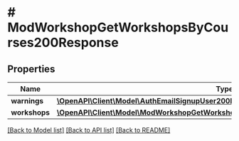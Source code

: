 # # ModWorkshopGetWorkshopsByCourses200Response

## Properties

Name | Type | Description | Notes
------------ | ------------- | ------------- | -------------
**warnings** | [**\OpenAPI\Client\Model\AuthEmailSignupUser200ResponseWarningsInner[]**](AuthEmailSignupUser200ResponseWarningsInner.md) |  | [optional]
**workshops** | [**\OpenAPI\Client\Model\ModWorkshopGetWorkshopsByCourses200ResponseWorkshopsInner[]**](ModWorkshopGetWorkshopsByCourses200ResponseWorkshopsInner.md) |  |

[[Back to Model list]](../../README.md#models) [[Back to API list]](../../README.md#endpoints) [[Back to README]](../../README.md)
